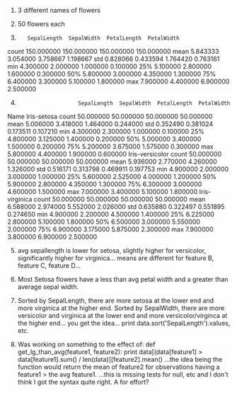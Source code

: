 1. 3 different names of flowers

2. 50 flowers each

3.        SepalLength  SepalWidth  PetalLength  PetalWidth
count   150.000000  150.000000   150.000000  150.000000
mean      5.843333    3.054000     3.758667    1.198667
std       0.828066    0.433594     1.764420    0.763161
min       4.300000    2.000000     1.000000    0.100000
25%       5.100000    2.800000     1.600000    0.300000
50%       5.800000    3.000000     4.350000    1.300000
75%       6.400000    3.300000     5.100000    1.800000
max       7.900000    4.400000     6.900000    2.500000

4.                        SepalLength  SepalWidth  PetalLength  PetalWidth
Name
Iris-setosa     count    50.000000   50.000000    50.000000   50.000000
                mean      5.006000    3.418000     1.464000    0.244000
                std       0.352490    0.381024     0.173511    0.107210
                min       4.300000    2.300000     1.000000    0.100000
                25%       4.800000    3.125000     1.400000    0.200000
                50%       5.000000    3.400000     1.500000    0.200000
                75%       5.200000    3.675000     1.575000    0.300000
                max       5.800000    4.400000     1.900000    0.600000
Iris-versicolor count    50.000000   50.000000    50.000000   50.000000
                mean      5.936000    2.770000     4.260000    1.326000
                std       0.516171    0.313798     0.469911    0.197753
                min       4.900000    2.000000     3.000000    1.000000
                25%       5.600000    2.525000     4.000000    1.200000
                50%       5.900000    2.800000     4.350000    1.300000
                75%       6.300000    3.000000     4.600000    1.500000
                max       7.000000    3.400000     5.100000    1.800000
Iris-virginica  count    50.000000   50.000000    50.000000   50.000000
                mean      6.588000    2.974000     5.552000    2.026000
                std       0.635880    0.322497     0.551895    0.274650
                min       4.900000    2.200000     4.500000    1.400000
                25%       6.225000    2.800000     5.100000    1.800000
                50%       6.500000    3.000000     5.550000    2.000000
                75%       6.900000    3.175000     5.875000    2.300000
                max       7.900000    3.800000     6.900000    2.500000

5. avg sepallength is lower for setosa, slightly higher for versicolor, significantly higher for virginica...
means are different for feature B, feature C, feature D...

6. Most Setosa flowers have a less than avg petal width and a greater than average sepal width.

7. Sorted by SepalLength, there are more setosa at the lower end and more virginica at the higher end. Sorted by SepalWidth, there are more versicolor
and virginica at the lower end and more versicolor/virginca at the higher end... you get the idea... print data.sort('SepalLength').values, etc.

8. Was working on something to the effect of:
def get_lg_than_avg(feature1, feature2):
	print data[(data[feature1] > data[feature1].sum() / len(data)][feature2].mean()
...the idea being the function would return the mean of feature2 for observations having a feature1 > the avg feature1.
...this is missing tests for null, etc and I don't think I got the syntax quite right. A for effort?
